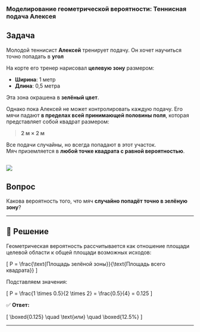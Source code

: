 ### Моделирование геометрической вероятности: Теннисная подача Алексея

## Задача

Молодой теннисист **Алексей** тренирует подачу. Он хочет научиться точно попадать в **угол**

На корте его тренер нарисовал **целевую зону** размером:

- **Ширина**: 1 метр  
- **Длина**: 0,5 метра  

Эта зона окрашена в **зелёный цвет**.

Однако пока Алексей не может контролировать каждую подачу. Его мячи падают **в пределах всей принимающей половины поля**, которая представляет собой квадрат размером:

> **2 м × 2 м**

Все подачи случайны, но всегда попадают в этот участок.  
Мяч приземляется в **любой точке квадрата с равной вероятностью**.

![]("https://github.com/Saw1y/TheoryOfProbability/blob/main/Geometric%20Probability/%D1%82%D0%B5%D0%BD%D0%BD%D0%B8%D1%81.png")
---

## Вопрос

Какова вероятность того, что мяч **случайно попадёт точно в зелёную зону**?

---

## 🧮 Решение

Геометрическая вероятность рассчитывается как отношение площади целевой области к общей площади возможных исходов:

\[
P = \frac{\text{Площадь зелёной зоны}}{\text{Площадь всего квадрата}}
\]

Подставляем значения:

\[
P = \frac{1 \times 0.5}{2 \times 2} = \frac{0.5}{4} = 0.125
\]

✅ **Ответ:**

\[
\boxed{0.125} \quad \text{или} \quad \boxed{12.5\%}
\]

---
